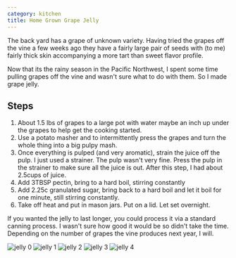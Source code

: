 ```yaml
---
category: kitchen
title: Home Grown Grape Jelly
---
```


The back yard has a grape of unknown variety. Having tried the grapes off the vine a few weeks ago
they have a fairly large pair of seeds with (to me) fairly thick skin accompanying a more tart than
sweet flavor profile.

Now that its the rainy season in the Pacific Northwest, I spent some time pulling grapes off the
vine and wasn't sure what to do with them.  So I made grape jelly.

## Steps
1) About 1.5 lbs of grapes to a large pot with water maybe an inch up under the grapes to help get
the cooking started.
2) Use a potato masher and to intermittently press the grapes and turn the whole thing into a big
pulpy mash.
3) Once everything is pulped (and very aromatic), strain the juice off the pulp. I just used a
strainer. The pulp wasn't very fine. Press the pulp in the strainer to make sure all the juice is
out.  After this step, I had about 2.5cups of juice.
4) Add 3TBSP pectin, bring to a hard boil, stirring constantly
5) Add 2.25c granulated sugar, bring back to a hard boil and let it boil for one minute, still
stirring constantly.
6) Take off heat and put in mason jars.  Put on a lid. Let set overnight.

If you wanted the jelly to last longer, you could process it via a standard canning process.  I
wasn't sure how good it would be so didn't take the time.  Depending on the number of grapes the
vine produces next year, I will.

![jelly 0](https://s3-us-west-2.amazonaws.com/ghtns-images/2018-09-16-grape-jelly-00.JPG)
![jelly 1](https://s3-us-west-2.amazonaws.com/ghtns-images/2018-09-16-grape-jelly-01.JPG)
![jelly 2](https://s3-us-west-2.amazonaws.com/ghtns-images/2018-09-16-grape-jelly-02.JPG)
![jelly 3](https://s3-us-west-2.amazonaws.com/ghtns-images/2018-09-16-grape-jelly-03.JPG)
![jelly 4](https://s3-us-west-2.amazonaws.com/ghtns-images/2018-09-16-grape-jelly-04.JPG)
